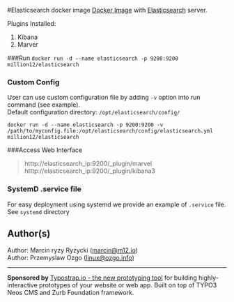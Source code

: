 #Elasticsearch docker image 
[Docker Image](https://registry.hub.docker.com/u/million12/elasticsearch/) with [Elasticsearch](http://www.elasticsearch.org/) server. 

Plugins Installed:

1. Kibana 
2. Marver

###Run 
`docker run -d --name elasticsearch -p 9200:9200 million12/elasticsearch`

### Custom Config 
User can use custom configuration file by adding `-v` option into run command (see example).  
Default configuration directory: `/opt/elasticsearch/config/`
  
`docker run -d --name elasticsearch -p 9200:9200 -v /path/to/myconfig.file:/opt/elasticsearch/config/elasticsearch.yml million12/elasticsearch` 

###Access Web Interface
>   htttp://elasticsearch_ip:9200/_plugin/marvel  
>   htttp://elasticsearch_ip:9200/_plugin/kibana3

### SystemD .service file
For easy deployment using systemd we provide an example of `.service` file. See `systemd` directory

## Author(s)

Author: Marcin ryzy Ryzycki (<marcin@m12.io>)  
Author: Przemyslaw Ozgo (<linux@ozgo.info>)

---

**Sponsored by** [Typostrap.io - the new prototyping tool](http://typostrap.io/) for building highly-interactive prototypes of your website or web app. Built on top of TYPO3 Neos CMS and Zurb Foundation framework.
